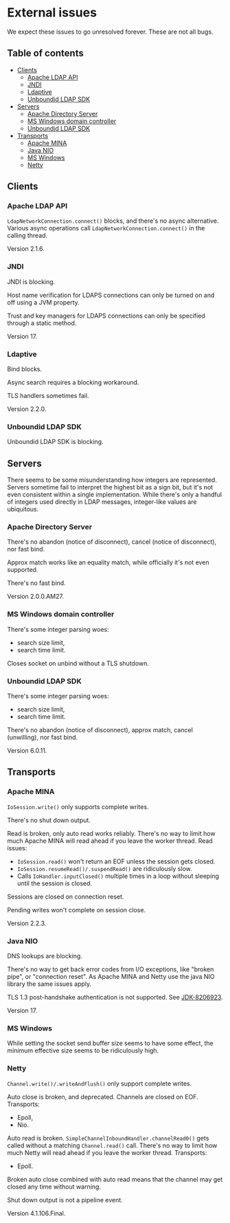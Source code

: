 # External issues

We expect these issues to go unresolved forever.
These are not all bugs.

## Table of contents

- [Clients](#clients)
  - [Apache LDAP API](#apache-ldap-api)
  - [JNDI](#jndi)
  - [Ldaptive](#ldaptive)
  - [Unboundid LDAP SDK](#unboundid-ldap-sdk)
- [Servers](#servers)
  - [Apache Directory Server](#apache-directory-server)
  - [MS Windows domain controller](#ms-windows-domain-controller)
  - [Unboundid LDAP SDK](#unboundid-ldap-sdk-1)
- [Transports](#transports)
  - [Apache MINA](#apache-mina)
  - [Java NIO](#java-nio)
  - [MS Windows](#ms-windows)
  - [Netty](#netty)

## Clients

### Apache LDAP API

`LdapNetworkConnection.connect()` blocks, and there's no async alternative.
Various async operations call `LdapNetworkConnection.connect()` in the calling thread.

Version 2.1.6.

### JNDI

JNDI is blocking.

Host name verification for LDAPS connections can only be turned on and off using a JVM property.

Trust and key managers for LDAPS connections can only be specified through a static method.

Version 17.

### Ldaptive

Bind blocks.

Async search requires a blocking workaround.

TLS handlers sometimes fail.

Version 2.2.0.

### Unboundid LDAP SDK

Unboundid LDAP SDK is blocking.

## Servers

There seems to be some misunderstanding how integers are represented.
Servers sometime fail to interpret the highest bit as a sign bit,
but it's not even consistent within a single implementation.
While there's only a handful of integers used directly in LDAP messages, integer-like values are ubiquitous.

### Apache Directory Server

There's no abandon (notice of disconnect), cancel (notice of disconnect), nor fast bind.

Approx match works like an equality match, while officially it's not even supported.

There's no fast bind.

Version 2.0.0.AM27.

### MS Windows domain controller

There's some integer parsing woes:
- search size limit,
- search time limit.

Closes socket on unbind without a TLS shutdown.

### Unboundid LDAP SDK

There's some integer parsing woes:
- search size limit,
- search time limit.

There's no abandon (notice of disconnect), approx match, cancel (unwilling), nor fast bind.

Version 6.0.11.

## Transports

### Apache MINA

`IoSession.write()` only supports complete writes.

There's no shut down output.

Read is broken, only auto read works reliably.
There's no way to limit how much Apache MINA will read ahead if you leave the worker thread.
Read issues:
- `IoSession.read()` won't return an EOF unless the session gets closed.
- `IoSession.resumeRead()/.suspendRead()` are ridiculously slow.
- Calls `IoHandler.inputClosed()` multiple times in a loop without sleeping until the session is closed.

Sessions are closed on connection reset.

Pending writes won't complete on session close.

Version 2.2.3.

### Java NIO

DNS lookups are blocking.

There's no way to get back error codes from I/O exceptions, like "broken pipe", or "connection reset".
As Apache MINA and Netty use the java NIO library the same issues apply.

TLS 1.3 post-handshake authentication is not supported.
See [JDK-8206923](https://bugs.openjdk.org/browse/JDK-8206923).

Version 17.

### MS Windows

While setting the socket send buffer size seems to have some effect,
the minimum effective size seems to be ridiculously high.

### Netty

`Channel.write()/.writeAndFlush()` only support complete writes.

Auto close is broken, and deprecated.
Channels are closed on EOF.
Transports:
- Epoll,
- Nio.

Auto read is broken.
`SimpleChannelInboundHandler.channelRead0()` gets called without a matching `Channel.read()` call.
There's no way to limit how much Netty will read ahead if you leave the worker thread.
Transports:
- Epoll.

Broken auto close combined with auto read means that the channel may get closed any time without warning.

Shut down output is not a pipeline event.

Version 4.1.106.Final.